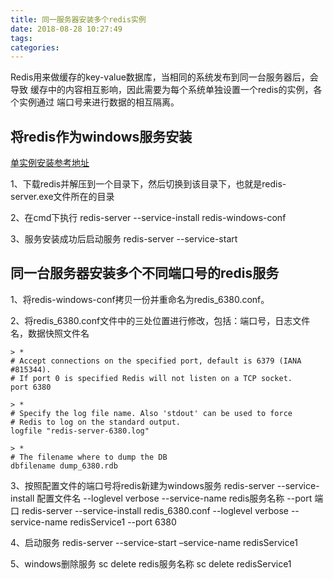 ```yaml
---
title: 同一服务器安装多个redis实例
date: 2018-08-28 10:27:49
tags:
categories:
---
```


Redis用来做缓存的key-value数据库，当相同的系统发布到同一台服务器后，会导致
缓存中的内容相互影响，因此需要为每个系统单独设置一个redis的实例，各个实例通过
端口号来进行数据的相互隔离。
<!--more-->
## 将redis作为windows服务安装

[单实例安装参考地址](https://www.cnblogs.com/zoro-zero/p/6437519.html)

1、下载redis并解压到一个目录下，然后切换到该目录下，也就是redis-server.exe文件所在的目录

2、在cmd下执行 redis-server --service-install redis-windows-conf

3、服务安装成功后启动服务 redis-server --service-start

## 同一台服务器安装多个不同端口号的redis服务

1、将redis-windows-conf拷贝一份并重命名为redis_6380.conf。

2、将redis_6380.conf文件中的三处位置进行修改，包括：端口号，日志文件名，数据快照文件名
```
> *
# Accept connections on the specified port, default is 6379 (IANA #815344).
# If port 0 is specified Redis will not listen on a TCP socket.
port 6380

> *
# Specify the log file name. Also 'stdout' can be used to force
# Redis to log on the standard output.
logfile "redis-server-6380.log"

> *
# The filename where to dump the DB
dbfilename dump_6380.rdb
```

3、按照配置文件的端口号将redis新建为windows服务
redis-server --service-install 配置文件名 --loglevel verbose --service-name redis服务名称 --port 端口
redis-server --service-install redis_6380.conf --loglevel verbose --service-name redisService1 --port 6380

4、启动服务
redis-server --service-start –service-name redisService1

5、windows删除服务
sc delete redis服务名称 
sc delete redisService1